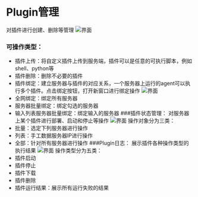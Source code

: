 ﻿# Plugin管理
对插件进行创建、删除等管理
![界面](../../../../image/AIDC/ARGUS-Monitoring/Server-Monitoring-Plugin-Management-1.png)
### 可操作类型：
- 插件上传：将自定义插件上传到服务端，插件可以是任意的可执行脚本，例如shell、python等
- 插件删除：删除不必要的插件
- 插件绑定：建立服务器与插件的对应关系，一个服务器上运行的agent可以执行多个插件。点击绑定按钮，打开新窗口进行绑定操作
![界面](../../../../image/AIDC/ARGUS-Monitoring/Server-Monitoring-Plugin-Management-2.png)
- 全网绑定：绑定所有服务器
- 服务器批量绑定：绑定勾选的服务器
- 输入列表服务器批量绑定：绑定输入的服务器
###插件状态管理：
对服务器上某个插件进行部署、启动和停止等操作
![界面](../../../../image/AIDC/ARGUS-Monitoring/Server-Monitoring-Plugin-Management-3.png)
操作对象分为三类：
- 批量：选定下列服务器进行操作
- 列表：手工数据服务器IP进行操作
- 全部：针对所有服务器进行操作
###Plugin日志：
展示插件各种操作类型的执行结果
![界面](../../../../image/AIDC/ARGUS-Monitoring/Server-Monitoring-Plugin-Management-4.png)
操作类型分为五类：
- 插件启动
- 插件停止
- 插件下载
- 插件删除
- 插件运行结果：展示所有运行失败的结果